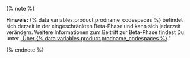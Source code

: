 {% note %}

**Hinweis:** {% data variables.product.prodname_codespaces %} befindet sich derzeit in der eingeschränkten Beta-Phase und kann sich jederzeit verändern. Weitere Informationen zum Beitritt zur Beta-Phase findest Du unter „[Über {% data variables.product.prodname_codespaces %}](/github/developing-online-with-codespaces/about-codespaces#joining-the-beta)."

{% endnote %}
